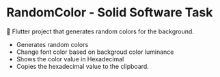 # RandomColor - Solid Software Task
📱 Flutter project that generates random colors for the background.

- Generates random colors
- Change font color based on backgroud color luminance
- Shows the color value in Hexadecimal
- Copies the hexadecimal value to the clipboard.
